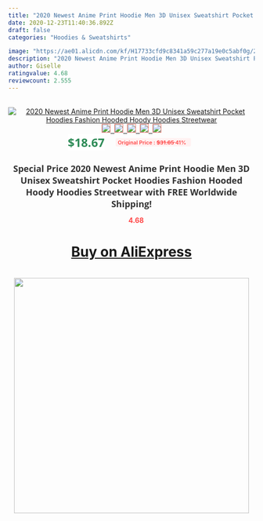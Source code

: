 ```yaml
---
title: "2020 Newest Anime Print Hoodie Men 3D Unisex Sweatshirt Pocket Hoodies Fashion Hooded Hoody Hoodies Streetwear"
date: 2020-12-23T11:40:36.892Z
draft: false
categories: "Hoodies & Sweatshirts"

image: "https://ae01.alicdn.com/kf/H17733cfd9c8341a59c277a19e0c5abf0g/2020-Newest-Anime-Print-Hoodie-Men-3D-Unisex-Sweatshirt-Pocket-Hoodies-Fashion-Hooded-Hoody-Hoodies-Streetwear.jpg"
description: "2020 Newest Anime Print Hoodie Men 3D Unisex Sweatshirt Pocket Hoodies Fashion Hooded Hoody Hoodies Streetwear"
author: Giselle
ratingvalue: 4.68
reviewcount: 2.555
---
```

<br>
<div style="text-align: center;">
<a href="https://s.click.aliexpress.com/e/_9iWEG5" target="_blank" rel="nofollow noopener noreferrer"><img alt="2020 Newest Anime Print Hoodie Men 3D Unisex Sweatshirt Pocket Hoodies Fashion Hooded Hoody Hoodies Streetwear" class="magnifier-image" src="https://ae01.alicdn.com/kf/H17733cfd9c8341a59c277a19e0c5abf0g/2020-Newest-Anime-Print-Hoodie-Men-3D-Unisex-Sweatshirt-Pocket-Hoodies-Fashion-Hooded-Hoody-Hoodies-Streetwear.jpg_640x640.jpg">
<br>
<img style="border:1px solid salmon" src="https://ae01.alicdn.com/kf/H17733cfd9c8341a59c277a19e0c5abf0g/2020-Newest-Anime-Print-Hoodie-Men-3D-Unisex-Sweatshirt-Pocket-Hoodies-Fashion-Hooded-Hoody-Hoodies-Streetwear.jpg_120x120.jpg">&nbsp;&nbsp;<img style="border:1px solid salmon" src="https://ae01.alicdn.com/kf/H5ba0408eaf0644988a36479639205e7fc/2020-Newest-Anime-Print-Hoodie-Men-3D-Unisex-Sweatshirt-Pocket-Hoodies-Fashion-Hooded-Hoody-Hoodies-Streetwear.jpg_120x120.jpg">&nbsp;&nbsp;<img style="border:1px solid salmon" src="https://ae01.alicdn.com/kf/H37122c8095b74fea9d4f9ed849febd70b/2020-Newest-Anime-Print-Hoodie-Men-3D-Unisex-Sweatshirt-Pocket-Hoodies-Fashion-Hooded-Hoody-Hoodies-Streetwear.jpg_120x120.jpg">&nbsp;&nbsp;<img style="border:1px solid salmon" src="_120x120.jpg">&nbsp;&nbsp;<img style="border:1px solid salmon" src="https://ae01.alicdn.com/kf/Hb3b485ec5abf4bf1b0d23ea7c7764bc3E/2020-Newest-Anime-Print-Hoodie-Men-3D-Unisex-Sweatshirt-Pocket-Hoodies-Fashion-Hooded-Hoody-Hoodies-Streetwear.jpg_120x120.jpg"></a></div><br0>
<div style="text-align: center;"><span style="background-color: white; border: 0px; box-sizing: border-box; color: seagreen; display: inline-block; font-family: &quot;open sans&quot; , &quot;arial&quot; , &quot;helvetica&quot; , sans-serif , &quot;heiti&quot;; font-size: 24px; font-stretch: inherit; font-weight: 700; line-height: inherit; margin: 0px 10px 0px 0px; padding: 0px; vertical-align: middle;">$18.67 </span>
<span style="background: rgb(255 , 241 , 241); border-radius: 3px; border: 0px; box-sizing: border-box; color: #ff4747; display: inline-block; font-family: inherit; font-size: 12px; font-stretch: inherit; font-style: inherit; font-variant: inherit; font-weight: 600; line-height: inherit; margin: 0px; padding: 2px 5px; transform: scale(0.9); vertical-align: middle;">Original Price : <b style="text-decoration: line-through;">$31.65 </b> 41%&nbsp;&nbsp;</span></div>
<h1 style="color: #333333; display: inline-block; font-family: &quot;open sans&quot; , &quot;arial&quot; , &quot;helvetica&quot; , sans-serif , &quot;heiti&quot;; font-size: 18px; font-stretch: inherit; font-weight: 700; text-align: center;">Special Price 2020 Newest Anime Print Hoodie Men 3D Unisex Sweatshirt Pocket Hoodies Fashion Hooded Hoody Hoodies Streetwear with FREE Worldwide Shipping!</h1>
<div style="color: #ff4747; text-align: center;">
<img src="https://4.bp.blogspot.com/-M0ZcTcb-5uY/XleCXlxnR4I/AAAAAAAAAEc/OrjgMkXV1oMQFaCRZj5HQwOCBcu3w1FegCPcBGAYYCw/s1600/star.png" style="height: 15px;">&nbsp;<b>4.68</b></div>
<div class="button_cont" align="center"><a class="buynow_a" href="https://s.click.aliexpress.com/e/_9iWEG5" target="_blank" rel="nofollow noopener noreferrer"><H1>Buy on AliExpress</H1></a></div><br>
<div class="separator" style="clear: both; text-align: center;">
<img src="https://lh3.googleusercontent.com/-pTy5HemUv9M/XlePHvY0dAI/AAAAAAAAAE4/0nX5iRUoIWY8eMW9Dpxeirr157OZliDIgCLcBGAsYHQ/s1600/badge.gif" width="480">
</div>
